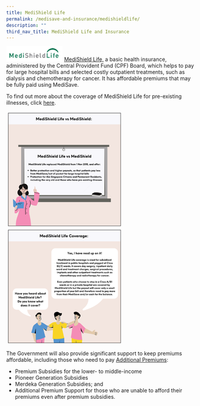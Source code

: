 ```yaml
---
title: MediShield Life
permalink: /medisave-and-insurance/medishieldlife/
description: ""
third_nav_title: MediShield Life and Insurance
---
```


<img src="images/msl1.png" style="max-width: 30%; margin: 0px;">
<a href="https://www.moh.gov.sg/cost-financing/healthcare-schemes-subsidies/medishield-life">MediShield Life,</a>
a basic health insurance, administered by the Central Provident Fund (CPF) Board, which helps to pay for large hospital bills and selected costly outpatient treatments, such as dialysis and chemotherapy for cancer. It has affordable premiums that may be fully paid using MediSave.

To find out more about the coverage of MediShield Life for pre-existing illnesses, click [here](https://www.moh.gov.sg/home/our-healthcare-system/medishield-life/what-is-medishield-life/coverage-for-pre-existing-conditions).

<img src="images/msl2.png" style="vertical-align: middle; max-width: 60%; margin: 5px;">
<img src="images/msl3.png" style="vertical-align: middle; max-width: 60%; margin: 5px;">


The Government will also provide significant support to keep premiums affordable, including those who need to pay [Additional Premiums](https://www.moh.gov.sg/cost-financing/healthcare-schemes-subsidies/medishield-life/medishield-life-premiums-and-subsidies):

*   Premium Subsidies for the lower- to middle-income
*   Pioneer Generation Subsidies 
*   Merdeka Generation Subsidies; and
*   Additional Premium Support for those who are unable to afford their premiums even after premium subsidies.